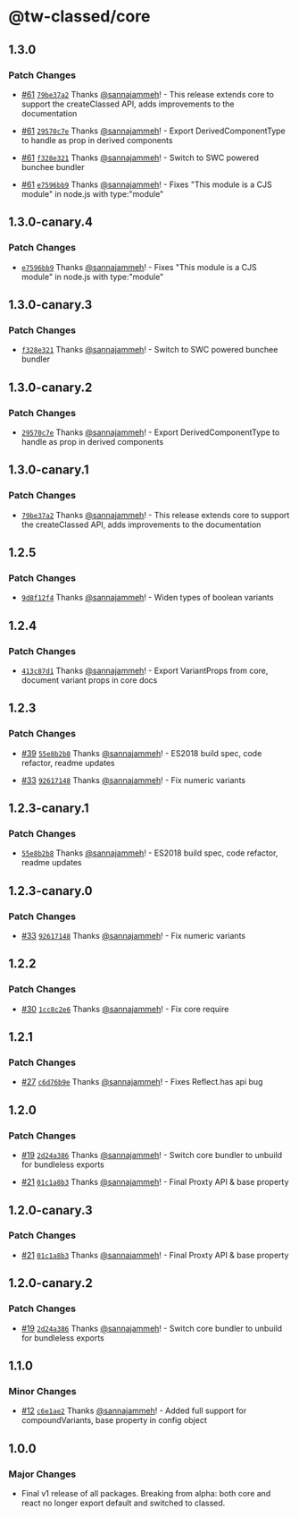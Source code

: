 # @tw-classed/core

## 1.3.0

### Patch Changes

- [#61](https://github.com/sannajammeh/tw-classed/pull/61) [`79be37a2`](https://github.com/sannajammeh/tw-classed/commit/79be37a2543a46b85358f44f7ee8c27f729fb912) Thanks [@sannajammeh](https://github.com/sannajammeh)! - This release extends core to support the createClassed API, adds improvements to the documentation

- [#61](https://github.com/sannajammeh/tw-classed/pull/61) [`29570c7e`](https://github.com/sannajammeh/tw-classed/commit/29570c7e185b2ee1b92259a3a97629ce7650e9dd) Thanks [@sannajammeh](https://github.com/sannajammeh)! - Export DerivedComponentType to handle as prop in derived components

- [#61](https://github.com/sannajammeh/tw-classed/pull/61) [`f328e321`](https://github.com/sannajammeh/tw-classed/commit/f328e32140a24d472f7b8d396181c36022afaebd) Thanks [@sannajammeh](https://github.com/sannajammeh)! - Switch to SWC powered bunchee bundler

- [#61](https://github.com/sannajammeh/tw-classed/pull/61) [`e7596bb9`](https://github.com/sannajammeh/tw-classed/commit/e7596bb9e0672ba22a83bcafae2e3925848c4596) Thanks [@sannajammeh](https://github.com/sannajammeh)! - Fixes "This module is a CJS module" in node.js with type:"module"

## 1.3.0-canary.4

### Patch Changes

- [`e7596bb9`](https://github.com/sannajammeh/tw-classed/commit/e7596bb9e0672ba22a83bcafae2e3925848c4596) Thanks [@sannajammeh](https://github.com/sannajammeh)! - Fixes "This module is a CJS module" in node.js with type:"module"

## 1.3.0-canary.3

### Patch Changes

- [`f328e321`](https://github.com/sannajammeh/tw-classed/commit/f328e32140a24d472f7b8d396181c36022afaebd) Thanks [@sannajammeh](https://github.com/sannajammeh)! - Switch to SWC powered bunchee bundler

## 1.3.0-canary.2

### Patch Changes

- [`29570c7e`](https://github.com/sannajammeh/tw-classed/commit/29570c7e185b2ee1b92259a3a97629ce7650e9dd) Thanks [@sannajammeh](https://github.com/sannajammeh)! - Export DerivedComponentType to handle as prop in derived components

## 1.3.0-canary.1

### Patch Changes

- [`79be37a2`](https://github.com/sannajammeh/tw-classed/commit/79be37a2543a46b85358f44f7ee8c27f729fb912) Thanks [@sannajammeh](https://github.com/sannajammeh)! - This release extends core to support the createClassed API, adds improvements to the documentation

## 1.2.5

### Patch Changes

- [`9d8f12f4`](https://github.com/sannajammeh/tw-classed/commit/9d8f12f4d0b8cfbc9f05809a1f67fa08b81ccd23) Thanks [@sannajammeh](https://github.com/sannajammeh)! - Widen types of boolean variants

## 1.2.4

### Patch Changes

- [`413c87d1`](https://github.com/sannajammeh/tw-classed/commit/413c87d1ab54fc26793b44c5b49e9082aaf2c183) Thanks [@sannajammeh](https://github.com/sannajammeh)! - Export VariantProps from core, document variant props in core docs

## 1.2.3

### Patch Changes

- [#39](https://github.com/sannajammeh/tw-classed/pull/39) [`55e8b2b8`](https://github.com/sannajammeh/tw-classed/commit/55e8b2b808fbcf611eec3e0551727469ddc16e97) Thanks [@sannajammeh](https://github.com/sannajammeh)! - ES2018 build spec, code refactor, readme updates

- [#33](https://github.com/sannajammeh/tw-classed/pull/33) [`92617148`](https://github.com/sannajammeh/tw-classed/commit/92617148c2243b2d6a1fe42ccb1cfaa6fe1390d7) Thanks [@sannajammeh](https://github.com/sannajammeh)! - Fix numeric variants

## 1.2.3-canary.1

### Patch Changes

- [`55e8b2b8`](https://github.com/sannajammeh/tw-classed/commit/55e8b2b808fbcf611eec3e0551727469ddc16e97) Thanks [@sannajammeh](https://github.com/sannajammeh)! - ES2018 build spec, code refactor, readme updates

## 1.2.3-canary.0

### Patch Changes

- [#33](https://github.com/sannajammeh/tw-classed/pull/33) [`92617148`](https://github.com/sannajammeh/tw-classed/commit/92617148c2243b2d6a1fe42ccb1cfaa6fe1390d7) Thanks [@sannajammeh](https://github.com/sannajammeh)! - Fix numeric variants

## 1.2.2

### Patch Changes

- [#30](https://github.com/sannajammeh/tw-classed/pull/30) [`1cc8c2e6`](https://github.com/sannajammeh/tw-classed/commit/1cc8c2e6dcb407e21897f4360aa1ba4ae608b44e) Thanks [@sannajammeh](https://github.com/sannajammeh)! - Fix core require

## 1.2.1

### Patch Changes

- [#27](https://github.com/sannajammeh/tw-classed/pull/27) [`c6d76b9e`](https://github.com/sannajammeh/tw-classed/commit/c6d76b9e77262a227b6430e32a3e2fc95a32a58f) Thanks [@sannajammeh](https://github.com/sannajammeh)! - Fixes Reflect.has api bug

## 1.2.0

### Patch Changes

- [#19](https://github.com/sannajammeh/tw-classed/pull/19) [`2d24a386`](https://github.com/sannajammeh/tw-classed/commit/2d24a3864977721d88772b0540e727fb1145459b) Thanks [@sannajammeh](https://github.com/sannajammeh)! - Switch core bundler to unbuild for bundleless exports

- [#21](https://github.com/sannajammeh/tw-classed/pull/21) [`01c1a8b3`](https://github.com/sannajammeh/tw-classed/commit/01c1a8b3efb3d65ded722e20d5e570034a5f2b28) Thanks [@sannajammeh](https://github.com/sannajammeh)! - Final Proxty API & base property

## 1.2.0-canary.3

### Patch Changes

- [#21](https://github.com/sannajammeh/tw-classed/pull/21) [`01c1a8b3`](https://github.com/sannajammeh/tw-classed/commit/01c1a8b3efb3d65ded722e20d5e570034a5f2b28) Thanks [@sannajammeh](https://github.com/sannajammeh)! - Final Proxty API & base property

## 1.2.0-canary.2

### Patch Changes

- [#19](https://github.com/sannajammeh/tw-classed/pull/19) [`2d24a386`](https://github.com/sannajammeh/tw-classed/commit/2d24a3864977721d88772b0540e727fb1145459b) Thanks [@sannajammeh](https://github.com/sannajammeh)! - Switch core bundler to unbuild for bundleless exports

## 1.1.0

### Minor Changes

- [#12](https://github.com/sannajammeh/tw-classed/pull/12) [`c6e1ae2`](https://github.com/sannajammeh/tw-classed/commit/c6e1ae2937f3f664c9aee7d19b7d6b552125cf94) Thanks [@sannajammeh](https://github.com/sannajammeh)! - Added full support for compoundVariants, base property in config object

## 1.0.0

### Major Changes

- Final v1 release of all packages. Breaking from alpha: both core and react no longer export default and switched to classed.
